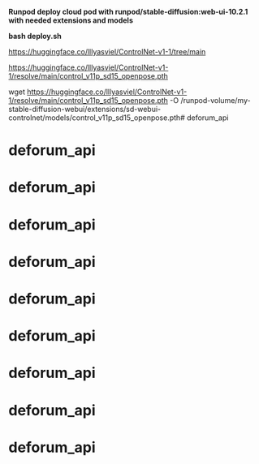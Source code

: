 **Runpod deploy cloud pod with runpod/stable-diffusion:web-ui-10.2.1 with needed extensions and models**

**bash deploy.sh**



<!-- https://huggingface.co/lllyasviel/sd_control_collection/blob/main/ip-adapter_sd15.pth -->

https://huggingface.co/lllyasviel/ControlNet-v1-1/tree/main

https://huggingface.co/lllyasviel/ControlNet-v1-1/resolve/main/control_v11p_sd15_openpose.pth



wget https://huggingface.co/lllyasviel/ControlNet-v1-1/resolve/main/control_v11p_sd15_openpose.pth -O /runpod-volume/my-stable-diffusion-webui/extensions/sd-webui-controlnet/models/control_v11p_sd15_openpose.pth# deforum_api
# deforum_api
# deforum_api
# deforum_api
# deforum_api
# deforum_api
# deforum_api
# deforum_api
# deforum_api
# deforum_api
